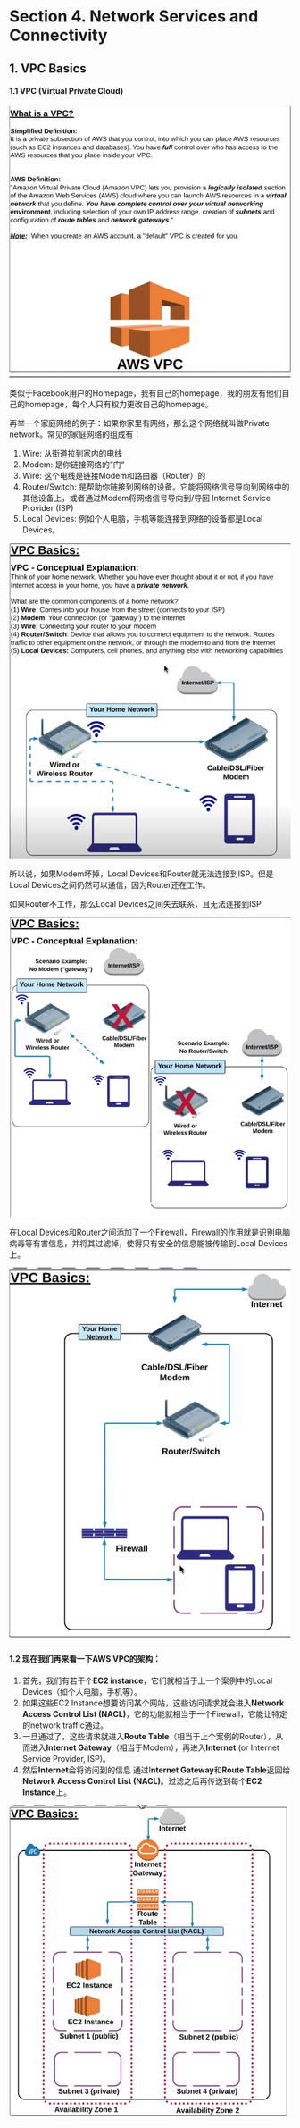# Section 4. Network Services and Connectivity

## 1. VPC Basics

#### 1.1 VPC \(Virtual Private Cloud\)

![](../.gitbook/assets/image%20%2897%29.png)

类似于Facebook用户的Homepage，我有自己的homepage，我的朋友有他们自己的homepage，每个人只有权力更改自己的homepage。

再举一个家庭网络的例子：如果你家里有网络，那么这个网络就叫做Private network。常见的家庭网络的组成有：

1. Wire: 从街道拉到家内的电线
2. Modem: 是你链接网络的”门“
3. Wire: 这个电线是链接Modem和路由器（Router）的
4. Router/Switch: 是帮助你链接到网络的设备。它能将网络信号导向到网络中的其他设备上，或者通过Modem将网络信号导向到/导回 Internet Service Provider \(ISP\)
5. Local Devices: 例如个人电脑，手机等能连接到网络的设备都是Local Devices。

![](../.gitbook/assets/image%20%28112%29.png)

所以说，如果Modem坏掉，Local Devices和Router就无法连接到ISP。但是Local Devices之间仍然可以通信，因为Router还在工作。

如果Router不工作，那么Local Devices之间失去联系，且无法连接到ISP

![](../.gitbook/assets/image%20%28144%29.png)

在Local Devices和Router之间添加了一个Firewall，Firewall的作用就是识别电脑病毒等有害信息，并将其过滤掉，使得只有安全的信息能被传输到Local Devices上。

![](../.gitbook/assets/image%20%2888%29.png)

#### 1.2 现在我们再来看一下AWS VPC的架构：

1. 首先，我们有若干个**EC2 instance**，它们就相当于上一个案例中的Local Devices（如个人电脑，手机等）。
2. 如果这些EC2 Instance想要访问某个网站，这些访问请求就会进入**Network Access Control List \(NACL\)**，它的功能就相当于一个Firewall，它能让特定的network traffic通过。
3. 一旦通过了，这些请求就进入**Route Table**（相当于上个案例的Router），从而进入**Internet Gateway**（相当于Modem），再进入**Internet** \(or Internet Service Provider, ISP\)。
4. 然后**Internet**会将访问到的信息  通过I**nternet Gateway**和**Route Table**返回给**Network Access Control List \(NACL\)**。过滤之后再传送到每个**EC2 Instance**上。

![](../.gitbook/assets/image%20%28137%29.png)





























